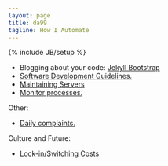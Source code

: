 ```yaml
---
layout: page
title: da99
tagline: How I Automate 
---
```

{% include JB/setup %}

* Blogging about your code:  [Jekyll Bootstrap](http://jekyllbootstrap.com)
* [Software Development Guidelines.](/sw-dev.html)
* [Maintaining Servers](/servers.html)
* [Monitor processes.](/monitor.html)

Other: 

* [Daily complaints.](/complaints.html)

Culture and Future:

* [Lock-in/Switching Costs](/lockin.html)

